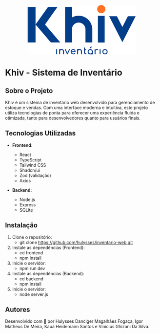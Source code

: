 <div align="center">
  <img src="frontend/src/assets/logo/logoPadrao.svg" alt="Logo Khiv" />
</div>

# Khiv - Sistema de Inventário
## Sobre o Projeto

Khiv é um sistema de inventário web desenvolvido para gerenciamento de estoque e vendas. Com uma interface moderna e intuitiva, este projeto utiliza tecnologias de ponta para oferecer uma experiência fluida e otimizada, tanto para desenvolvedores quanto para usuários finais.

## Tecnologias Utilizadas
- **Frontend:**
    - React
    - TypeScript
    - Tailwind CSS
    - Shadcn/ui
    - Zod (validação)
    - Axios

- **Backend:**
    - Node.js
    - Express
    - SQLite

## Instalação
1. Clone o repositório:
    - git clone https://github.com/hulysses/inventario-web.git
2. Instale as dependências (Frontend):
    - cd frontend
    - npm install
3. Inicie o servidor:
    - npm run dev 
4. Instale as dependências (Backend):
    - cd backend
    - npm install
5. Inicie o servidor:
    - node server.js

## Autores
Desenvolvido com 💙 por Hulysses Danciger Magalhães Fogaça, Igor Matheus De Meira, Kauã Heidemann Santos e Vinicius Ghizani Da Silva.

